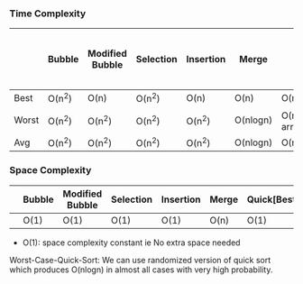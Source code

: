 ### Time Complexity

||Bubble|Modified Bubble|Selection|Insertion|Merge|Quick|Heap|[Intro Sort. Used by sort() STL](Hybrid_Sorting_Algo)|
|---|---|---|---|---|---|---|---|---|
|Best|O(n<sup>2</sup>)|O(n)| O(n<sup>2</sup>)| O(n)| O(n)|O(n)|O(nlogn)|O(nlogn)
|Worst|O(n<sup>2</sup>)|O(n<sup>2</sup>)|O(n<sup>2</sup>)|O(n<sup>2</sup>)|O(nlogn)|O(n<sup>2</sup>)//When arr is sorted|O(nlogn)|O(nlogn)|
|Avg|O(n<sup>2</sup>)|O(n<sup>2</sup>)|O(n<sup>2</sup>)|O(n<sup>2</sup>)| O(nlogn)|O(nlogn)|O(nlogn)|O(nlogn)|

### Space Complexity

||Bubble|Modified Bubble|Selection|Insertion|Merge|Quick[Best]|Heap|
|---|---|---|---|---|---|---|---|
||O(1)|O(1)|O(1)|O(1)|O(n)|O(1)|O(1)|

- O(1): space complexity constant ie No extra space needed

Worst-Case-Quick-Sort: We can use randomized version of quick sort which produces O(nlogn) in almost all cases with very high probability.
